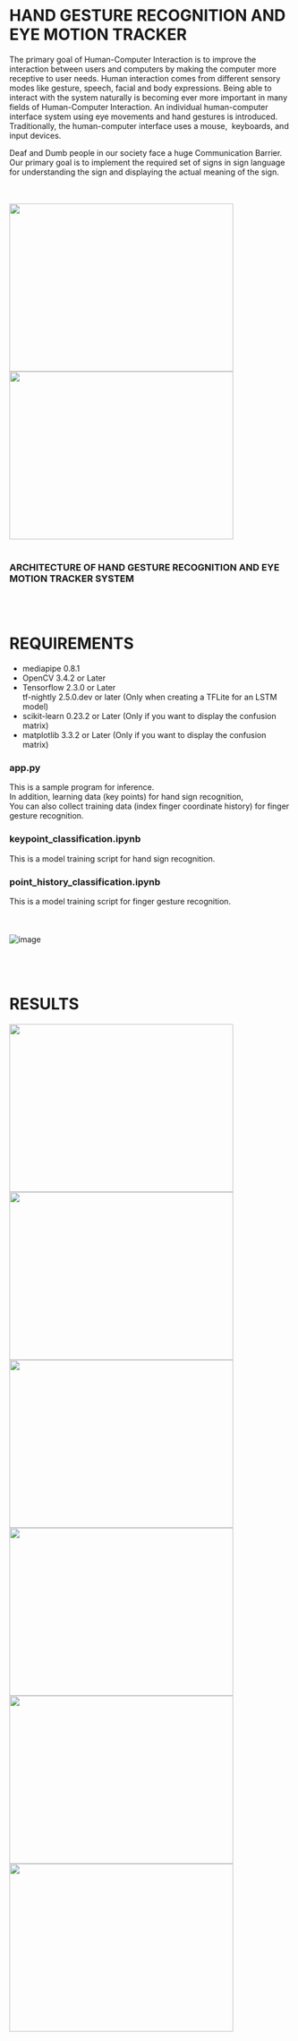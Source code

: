 # HAND GESTURE RECOGNITION AND EYE MOTION TRACKER
The primary goal of Human-Computer Interaction is to improve the interaction between users and computers by making the computer more receptive to user needs. Human interaction comes from different sensory modes like gesture, speech, facial and body expressions. Being able to interact with the system naturally is becoming ever more important in many fields of Human-Computer Interaction. An individual human-computer interface system using eye movements and hand gestures is introduced. Traditionally, the human-computer interface uses a mouse,  keyboards, and input devices.

Deaf and Dumb people in our society face a huge Communication Barrier.
Our primary goal is to implement the required set of signs in sign language for understanding the sign and displaying the actual meaning of the sign.

<br><br>
<img src="https://github.com/satyageetri/Hand-gesture-Recognition-and-eye-motion-tracker/assets/88814765/4af60989-4e5e-40ea-8276-ae48fcf0147e" width="400" height="300" >
<img src ="https://github.com/satyageetri/Hand-gesture-Recognition-and-eye-motion-tracker/assets/88814765/aa5c9dd5-adab-4b49-967f-1eed46505a92" width="400" height="300"><br>
<br>
### ARCHITECTURE OF HAND GESTURE RECOGNITION AND EYE MOTION TRACKER SYSTEM
<br><br>

# REQUIREMENTS
* mediapipe 0.8.1
* OpenCV 3.4.2 or Later
* Tensorflow 2.3.0 or Later<br>tf-nightly 2.5.0.dev or later (Only when creating a TFLite for an LSTM model)
* scikit-learn 0.23.2 or Later (Only if you want to display the confusion matrix) 
* matplotlib 3.3.2 or Later (Only if you want to display the confusion matrix)

### app.py
This is a sample program for inference.<br>
In addition, learning data (key points) for hand sign recognition,<br>
You can also collect training data (index finger coordinate history) for finger gesture recognition.

### keypoint_classification.ipynb
This is a model training script for hand sign recognition.

### point_history_classification.ipynb
This is a model training script for finger gesture recognition.
<br><br><br><br>
![image](https://github.com/satyageetri/Hand-gesture-Recognition-and-eye-motion-tracker/assets/88814765/59e39296-559a-45a1-bc90-304fc6e06ff3)
<br><br><br><br>

# RESULTS
<img src="https://github.com/satyageetri/Hand-gesture-Recognition-and-eye-motion-tracker/assets/88814765/e059efc2-15fe-4e11-9784-64ba88208309" width="400" height="300" >
<img src="https://github.com/satyageetri/Hand-gesture-Recognition-and-eye-motion-tracker/assets/88814765/bd90e742-39c2-4f70-abcf-7ed2409a3a7b" width="400" height="300" >
<img src="https://github.com/satyageetri/Hand-gesture-Recognition-and-eye-motion-tracker/assets/88814765/6598694c-3f49-4d9a-b34f-269291ac96ef" width="400" height="300" >
<img src="https://github.com/satyageetri/Hand-gesture-Recognition-and-eye-motion-tracker/assets/88814765/ed927ba0-b7b1-4bca-a8a2-891f043f545d" width="400" height="300" >
<img src="https://github.com/satyageetri/Hand-gesture-Recognition-and-eye-motion-tracker/assets/88814765/ff865771-6555-416f-9af5-078f56c4bf1c" width="400" height="300" >
<img src="https://github.com/satyageetri/Hand-gesture-Recognition-and-eye-motion-tracker/assets/88814765/49823f63-bba0-4690-9bb3-8abe93c9b743" width="400" height="300" >

